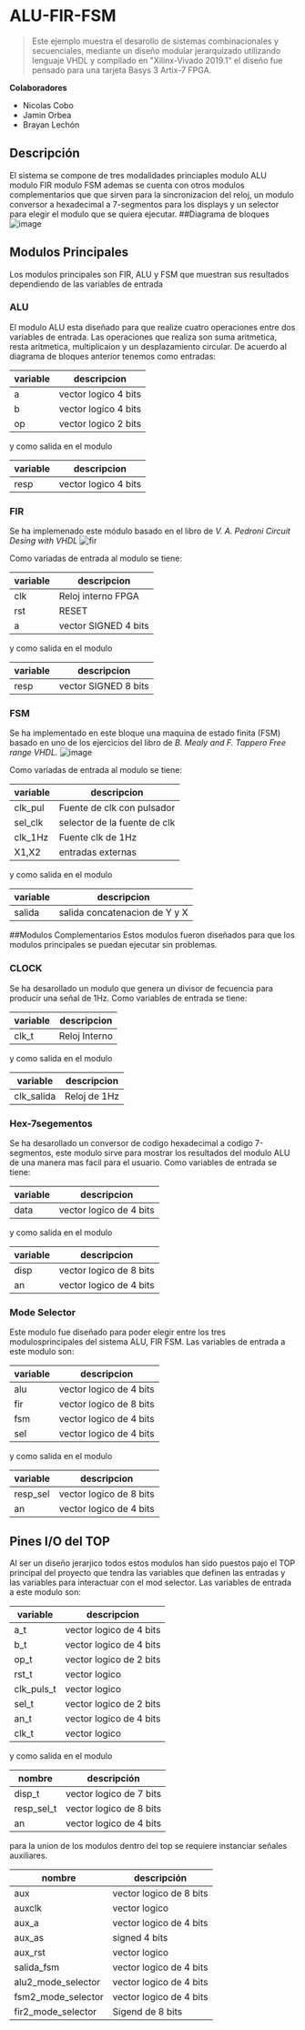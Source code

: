 
# ALU-FIR-FSM

>Este ejemplo muestra el desarollo de sistemas combinacionales y secuenciales, mediante un diseño modular jerarquizado utilizando lenguaje VHDL y compilado en "Xilinx-Vivado 2019.1" el diseño fue pensado para una tarjeta Basys 3 Artix-7 FPGA.

**Colaboradores**
- Nicolas Cobo
- Jamin Orbea
- Brayan Lechón

## Descripción
El sistema se compone de tres modalidades princiaples 
modulo ALU
modulo FIR
modulo FSM 
ademas se cuenta con otros modulos complementarios que que sirven para la sincronizacion del reloj, un modulo conversor a hexadecimal a 7-segmentos para los displays y un selector para elegir el modulo que se quiera ejecutar.
##Diagrama de bloques
![image](https://user-images.githubusercontent.com/75377942/102537841-7f8b7b00-4079-11eb-8ec9-14d476116319.png)

## Modulos Principales
Los modulos principales son FIR, ALU y FSM que muestran sus resultados dependiendo de las variables de entrada 

### ALU
El modulo ALU esta diseñado para que realize cuatro operaciones entre dos variables de entrada. Las operaciones que realiza son suma aritmetica, resta aritmetica, multiplicaion y un desplazamiento circular. De acuerdo al diagrama de bloques anterior tenemos como entradas:

| variable |descripcion   |
| ------------ | ------------ |
|  a |   vector logico 4 bits|
|   b|   vector logico 4 bits|
|   op|  vector logico 2 bits  |

y como salida en el modulo

| variable |descripcion   |
| ------------ | ------------ |
|  resp |   vector logico 4 bits|

### FIR
Se ha implemenado este módulo basado en el libro de *V. A. Pedroni Circuit Desing with VHDL*
![fir](https://user-images.githubusercontent.com/75377942/103013410-17bab180-450b-11eb-8fdf-1b564f7fc392.JPG)

Como variadas de entrada al modulo se tiene: 

| variable |descripcion   |
| ------------ | ------------ |
|  clk |   Reloj interno FPGA|
|   rst |   RESET |
|   a|  vector SIGNED 4 bits  |

y como salida en el modulo

| variable |descripcion   |
| ------------ | ------------ |
|  resp |   vector SIGNED 8 bits|

### FSM
Se ha implementado en este bloque una maquina de estado finita (FSM) basado en uno de los ejercicios del libro de *B. Mealy and F. Tappero Free range VHDL.* 
![image](https://user-images.githubusercontent.com/75377942/103015213-01fabb80-450e-11eb-8d0d-8e30e2a2331e.png)

Como variadas de entrada al modulo se tiene: 

| variable |descripcion   |
| ------------ | ------------ |
|  clk_pul |   Fuente de clk con pulsador|
|  sel_clk |  selector de la fuente de clk|
|   clk_1Hz |  Fuente clk de 1Hz |
|   X1,X2|  entradas externas |

y como salida en el modulo

| variable |descripcion   |
| ------------ | ------------ |
|  salida |   salida concatenacion de Y y X|

##Modulos Complementarios
Estos modulos fueron diseñados para que los modulos principales se puedan ejecutar sin problemas. 

### CLOCK
Se ha desarollado un modulo que genera un divisor de fecuencia para producir una señal de 1Hz. Como variables de entrada se tiene:

| variable |descripcion   |
| ------------ | ------------ |
|  clk_t |  Reloj Interno|


y como salida en el modulo

| variable |descripcion   |
| ------------ | ------------ |
|  clk_salida |  Reloj de 1Hz|
### Hex-7segementos
Se ha desarollado un conversor de codigo hexadecimal a codigo 7-segmentos, este modulo sirve para mostrar los resultados del modulo ALU de una manera mas facil para el usuario. Como variables de entrada se tiene:

| variable |descripcion   |
| ------------ | ------------ |
|  data |  vector logico de 4 bits |

y como salida en el modulo

| variable |descripcion   |
| ------------ | ------------ |
| disp |  vector logico de 8 bits |
|  an |  vector logico de 4 bits |

### Mode Selector
Este modulo fue diseñado para poder elegir entre los tres modulosprincipales del sistema ALU, FIR FSM. Las variables de entrada a este modulo son:

| variable |descripcion   |
| ------------ | ------------ |
|  alu |  vector logico de 4 bits |
|  fir |  vector logico de 8 bits |
|  fsm |  vector logico de 4 bits |
|  sel |  vector logico de 4 bits |

y como salida en el modulo

| variable |descripcion   |
| ------------ | ------------ |
| resp_sel |  vector logico de 8 bits |
|  an |  vector logico de 4 bits |


## Pines I/O  del TOP
Al ser un diseño jerarjico todos estos modulos han sido puestos pajo el TOP principal del proyecto que tendra las variables que definen las entradas y las variables para interactuar con el mod selector. Las variables de entrada a este modulo son:

| variable |descripcion   |
| ------------ | ------------ |
|  a_t |  vector logico de 4 bits |
|  b_t |  vector logico de 4 bits |
|  op_t |  vector logico de 2 bits |
|  rst_t |  vector logico  |
|  clk_puls_t |  vector logico  |
|  sel_t |  vector logico de 2 bits |
|  an_t |  vector logico de 4 bits |
|  clk_t |  vector logico |

y como salida en el modulo

| nombre |descripción   |
| ------------ | ------------ |
| disp_t |  vector logico de 7 bits |
|  resp_sel_t |  vector logico de 8 bits |
|  an |  vector logico de 4 bits |

para la union de los modulos dentro del top se requiere instanciar señales auxiliares.

| nombre |descripción   |
| ------------ | ------------ |
| aux |  vector logico de 8 bits |
|  auxclk |  vector logico  |
|  aux_a |  vector logico de 4 bits |
|  aux_as |  signed 4 bits |
|  aux_rst |  vector logico |
|  salida_fsm |  vector logico de 4 bits |
|  alu2_mode_selector |  vector logico de 4 bits |
|  fsm2_mode_selector |  vector logico de 4 bits |
|  fir2_mode_selector |  Sigend de 8 bits |
